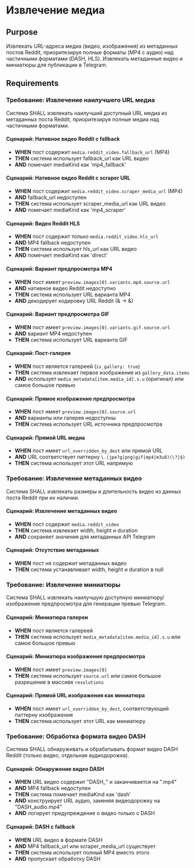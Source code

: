 # Извлечение медиа

## Purpose

Извлекать URL-адреса медиа (видео, изображения) из метаданных постов Reddit, приоритезируя полные форматы (MP4 с аудио) над частичными форматами (DASH, HLS). Извлекать метаданные видео и миниатюры для публикации в Telegram.

## Requirements

### Требование: Извлечение наилучшего URL медиа

Система SHALL извлекать наилучший доступный URL медиа из метаданных поста Reddit, приоритезируя полные медиа над частичными форматами.

#### Сценарий: Нативное видео Reddit с fallback

- **WHEN** пост содержит `media.reddit_video.fallback_url` (MP4)
- **THEN** система использует fallback_url как URL видео
- **AND** помечает mediaKind как 'mp4_fallback'

#### Сценарий: Нативное видео Reddit с scraper URL

- **WHEN** пост содержит `media.reddit_video.scraper_media_url` (MP4)
- **AND** fallback_url недоступен
- **THEN** система использует scraper_media_url как URL видео
- **AND** помечает mediaKind как 'mp4_scraper'

#### Сценарий: Видео Reddit HLS

- **WHEN** пост содержит только `media.reddit_video.hls_url`
- **AND** MP4 fallback недоступен
- **THEN** система использует hls_url как URL видео
- **AND** помечает mediaKind как 'direct'

#### Сценарий: Вариант предпросмотра MP4

- **WHEN** пост имеет `preview.images[0].variants.mp4.source.url`
- **AND** нативное видео Reddit недоступно
- **THEN** система использует URL варианта MP4
- **AND** декодирует кодировку URL Reddit (&amp; → &)

#### Сценарий: Вариант предпросмотра GIF

- **WHEN** пост имеет `preview.images[0].variants.gif.source.url`
- **AND** вариант MP4 недоступен
- **THEN** система использует URL варианта GIF

#### Сценарий: Пост-галерея

- **WHEN** пост является галереей (`is_gallery: true`)
- **THEN** система извлекает первое изображение из `gallery_data.items`
- **AND** использует `media_metadata[item.media_id].s.u` (оригинал) или самое большое превью

#### Сценарий: Прямое изображение предпросмотра

- **WHEN** пост имеет `preview.images[0].source.url`
- **AND** варианты или галерея недоступны
- **THEN** система использует URL источника предпросмотра

#### Сценарий: Прямой URL медиа

- **WHEN** пост имеет `url_overridden_by_dest` или прямой URL
- **AND** URL соответствует паттерну `\.(jpe?g|png|gif|mp4|m3u8)(\?|$)`
- **THEN** система использует этот URL напрямую

### Требование: Извлечение метаданных видео

Система SHALL извлекать размеры и длительность видео из данных поста Reddit при их наличии.

#### Сценарий: Извлечение метаданных видео

- **WHEN** пост содержит `media.reddit_video`
- **THEN** система извлекает width, height и duration
- **AND** сохраняет значения для метаданных API Telegram

#### Сценарий: Отсутствие метаданных

- **WHEN** пост не содержит метаданных видео
- **THEN** система устанавливает width, height и duration в null

### Требование: Извлечение миниатюры

Система SHALL извлекать наилучшую доступную миниатюру/изображение предпросмотра для генерации превью Telegram.

#### Сценарий: Миниатюра галереи

- **WHEN** пост является галереей
- **THEN** система использует `media_metadata[item.media_id].s.u` или самое большое превью

#### Сценарий: Миниатюра изображения предпросмотра

- **WHEN** пост имеет `preview.images[0]`
- **THEN** система использует `source.url` или самое большое разрешение в массиве `resolutions`

#### Сценарий: Прямой URL изображения как миниатюра

- **WHEN** пост имеет `url_overridden_by_dest`, соответствующий паттерну изображения
- **THEN** система использует этот URL как миниатюру

### Требование: Обработка формата видео DASH

Система SHALL обнаруживать и обрабатывать формат видео DASH Reddit (только видео, отдельная аудиодорожка).

#### Сценарий: Обнаружение видео DASH

- **WHEN** URL видео содержит "DASH\_" и заканчивается на ".mp4"
- **AND** MP4 fallback недоступен
- **THEN** система помечает mediaKind как 'dash'
- **AND** конструирует URL аудио, заменяя видеодорожку на "DASH_audio.mp4"
- **AND** логирует предупреждение о видео только с DASH

#### Сценарий: DASH с fallback

- **WHEN** URL видео в формате DASH
- **AND** MP4 fallback_url или scraper_media_url существует
- **THEN** система использует полный MP4 вместо этого
- **AND** пропускает обработку DASH
